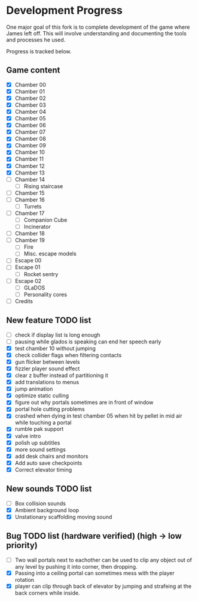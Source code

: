 # Development Progress

One major goal of this fork is to complete development of the game where James left off. This will involve understanding and documenting the tools and processes he used.

Progress is tracked below.

## Game content

- [x] Chamber 00
- [x] Chamber 01
- [x] Chamber 02
- [x] Chamber 03
- [x] Chamber 04
- [x] Chamber 05
- [x] Chamber 06
- [x] Chamber 07
- [x] Chamber 08
- [x] Chamber 09
- [x] Chamber 10
- [x] Chamber 11
- [x] Chamber 12
- [x] Chamber 13
- [ ] Chamber 14
    - [ ] Rising staircase
- [ ] Chamber 15
- [ ] Chamber 16
    - [ ] Turrets
- [ ] Chamber 17
    - [ ] Companion Cube
    - [ ] Incinerator
- [ ] Chamber 18
- [ ] Chamber 19
    - [ ] Fire
    - [ ] Misc. escape models
- [ ] Escape 00
- [ ] Escape 01
    - [ ] Rocket sentry
- [ ] Escape 02
    - [ ] GLaDOS
    - [ ] Personality cores
- [ ] Credits

## New feature TODO list
- [ ] check if display list is long enough
- [ ] pausing while glados is speaking can end her speech early
- [x] test chamber 10 without jumping
- [x] check collider flags when filtering contacts
- [x] gun flicker between levels
- [x] fizzler player sound effect
- [x] clear z buffer instead of partitioning it
- [X] add translations to menus
- [x] jump animation
- [x] optimize static culling
- [x] figure out why portals sometimes are in front of window
- [x] portal hole cutting problems
- [x] crashed when dying in test chamber 05 when hit by pellet in mid air while touching a portal
- [x] rumble pak support
- [x] valve intro
- [x] polish up subtitles
- [x] more sound settings
- [x] add desk chairs and monitors
- [x] Add auto save checkpoints
- [x] Correct elevator timing

## New sounds TODO list
- [ ] Box collision sounds
- [x] Ambient background loop
- [x] Unstationary scaffolding moving sound

## Bug TODO list (hardware verified) (high -> low priority)
- [ ] Two wall portals next to eachother can be used to clip any object out of any level by pushing it into corner, then dropping. 
- [x] Passing into a ceiling portal can sometimes mess with the player rotation
- [x] player can clip through back of elevator by jumping and strafeing at the back corners while inside.
